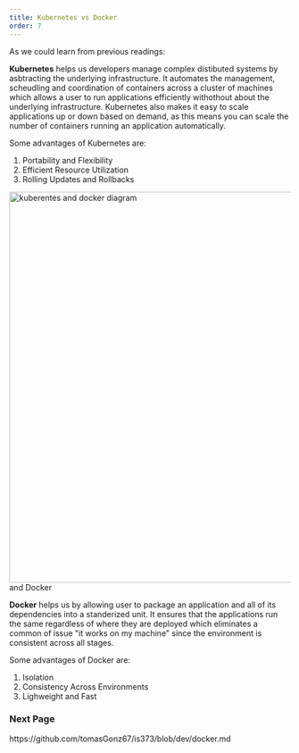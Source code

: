 ```yaml
---
title: Kubernetes vs Docker
order: 7
---
```


As we could learn from previous readings: 

**Kubernetes** helps us developers manage complex distibuted systems by asbtracting the underlying infrastructure. It automates the management, scheudling and coordination of containers across a cluster of machines which allows a user to run applications efficiently withothout about the underlying infrastructure. Kubernetes also makes it easy to scale applications up or down based on demand, as this means you can scale the number of containers running an application automatically.

Some advantages of Kubernetes are:
1. Portability and Flexibility
2. Efficient Resource Utilization
3. Rolling Updates and Rollbacks

<img src="img/kubernetes_vs_docker.png" alt="kuberentes and docker diagram" width= "700"/> and Docker

**Docker** helps us by allowing user to package an application and all of its dependencies into a standerized unit. It ensures that the applications run the same regardless of where they are deployed which eliminates a common of issue "it works on my machine" since the environment is consistent across all stages.

Some advantages of Docker are:
1. Isolation
2. Consistency Across Environments
3. Lighweight and Fast















<h3>Next Page</h3>
https://github.com/tomasGonz67/is373/blob/dev/docker.md
